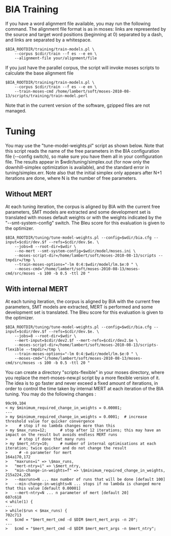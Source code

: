 # BIA Training #

If you have a word alignment file available, you may run the following command. The alignment file format is as in moses: links are represented by the source and target word positions (beginning at 0) separated by a dash, and links are separated by a whitespace.
```
$BIA_ROOTDIR/training/train-models.pl \
    --corpus $cdir/train --f es --e en \
    --alignment-file your/alignment/file
```

If you just have the parallel corpus, the script will invoke moses scripts to calculate the base alignment file
```
$BIA_ROOTDIR/training/train-models.pl \
    --corpus $cdir/train --f es --e en \
    --train-moses-cmd /home/lambert/soft/moses-2010-08-13/scripts/training/train-model.perl
```

Note that in the current version of the software, gzipped files are not managed.

# Tuning #

You may use the "tune-model-weights.pl" script as shown below. Note that this script reads the name of the free parameters in the BIA configuration file (--config switch), so make sure you have them all in your configuration file. The results appear in $wdir/tuning/simplex.out (for now only the downhill-simplex optimization is available), and the standard error in tuning/simplex.err. Note also that the initial simplex only appears after N+1 iterations are done, where N is the number of free parameters.
## Without MERT ##
At each tuning iteration, the corpus is aligned by BIA with the current free parameters, SMT models are extracted and some development set is translated with moses default weights or with the weights indicated by the "--smt-system-config" switch. The Bleu score for this evaluation is given to the optimizer.
```
$BIA_ROOTDIR/tuning/tune-model-weights.pl --config=$wdir/bia.cfg --input=$cdir/dev.$f --refs=$cdir/dev.$e. \
	--jobs=8 --root-dir=$wdir \
	--no-mert --smt-system-config=$wdir/model/moses.ini \
	--moses-script-dir=/home/lambert/soft/moses-2010-08-13/scripts --tmpdir=/tmp \
	--train-moses-options="-lm 0:4:$wdir/model/lm.$e:0 " \
	--moses-cmd="/home/lambert/soft/moses-2010-08-13/moses-cmd/src/moses -s 100 -b 0.5 -ttl 20 "
```
## With internal MERT ##
At each tuning iteration, the corpus is aligned by BIA with the current free parameters, SMT models are extracted, MERT is performed and some development set is translated. The Bleu score for this evaluation is given to the optimizer.
```
$BIA_ROOTDIR/tuning/tune-model-weights.pl --config=$wdir/bia.cfg --input=$cdir/dev.$f --refs=$cdir/dev.$e. \
	--jobs=8 --root-dir=$wdir \
	--mert-input=$cdir/dev2.$f --mert-refs=$cdir/dev2.$e \
	--moses-script-dir=/home/lambert/soft/moses-2010-08-13/scripts-flexible --tmpdir=/tmp \
	--train-moses-options="-lm 0:4:$wdir/model/lm.$e:0 " \
	--moses-cmd="(/home/lambert/soft/moses-2010-08-13/moses-cmd/src/moses -s 100 -b 0.5 -ttl 20 "
```

You can create a directory "scripts-flexible" in your moses directory, where you replace the mert-moses-new.pl script by a more flexible version of it. The idea is to go faster and never exceed a fixed amount of iterations, in order to control the time taken by internal MERT at each iteration of the BIA tuning.
You may do the following changes :
```
99c99,104
< my $minimum_required_change_in_weights = 0.00001;
---
> my $minimum_required_change_in_weights = 0.0001;  # increase threshold value for quicker convergence
>     # stop if no lambda changes more than this
> my $max_runs=12;      # stop after 12 iterations; this may have an impact on the result but avoids endless MERT runs
>     # stop if done that many runs
> my $mert_ntry=10;     # number of internal optimisations at each iteration; twice quicker and do not change the result
>     # -n parameter for mert
164a170,172
>   "maxruns=i" => \$max_runs,
>   "mert-ntry=i" => \$mert_ntry,
>   "min-change-in-weights=f" => \$minimum_required_change_in_weights,
215a224,226
>   --maxruns=N ... max number of runs that will be done [default 100]
>   --min-change-in-weights=N ... stops if no lambda is changed more that this value [default 0.00001]
>   --mert-ntry=N ... n parameter of mert [default 20]
607c618
< while(1) {
---
> while($run < $max_runs) {
702c713
<   $cmd = "$mert_mert_cmd -d $DIM $mert_mert_args -n 20";
---
>   $cmd = "$mert_mert_cmd -d $DIM $mert_mert_args -n $mert_ntry";
```